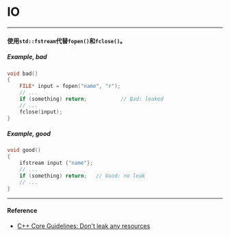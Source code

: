 # IO

---

#### 使用`std::fstream`代替`fopen()`和`fclose()`。

##### Example, bad

```cpp
void bad()
{
    FILE* input = fopen("name", "r");
    // ...
    if (something) return;           // Bad: leaked
    // ...
    fclose(input);
}
```

##### Example, good

```cpp
void good()
{
    ifstream input {"name"};
    // ...
    if (something) return;   // Good: no leak
    // ...
}
```

---

#### Reference

* [C++ Core Guidelines: Don't leak any resources](https://github.com/isocpp/CppCoreGuidelines/blob/master/CppCoreGuidelines.md#p8-dont-leak-any-resources)



